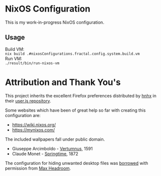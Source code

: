 # NixOS Configuration
This is my work-in-progress NixOS configuration.

## Usage
Build VM:  
`nix build .#nixosConfigurations.fractal.config.system.build.vm`  
Run VM:  
`./result/bin/run-nixos-vm`

# Attribution and Thank You's
This project inherits the excellent Firefox preferences distributed by
[hnhx](https://github.com/hnhx) in their
[user.js repository](https://github.com/hnhx/user.js).

Some websites which have been of great help so far with creating this
configuration are:

- https://wiki.nixos.org/
- https://mynixos.com/

The included wallpapers fall under public domain.

- Giuseppe Arcimboldo -
  [Vertumnus](https://en.wikipedia.org/wiki/Vertumnus_(Arcimboldo)), 1591
- Claude Monet - [Springtime](https://www.wikidata.org/wiki/Q7581196), 1872

The configuration for hiding unwanted desktop files was
[borrowed](https://forge.privatevoid.net/max/config/src/commit/502ed1151a5d71934d84728246300630f4577e1b/modules/desktop/hidden-apps.nix)
with permission
from [Max Headroom](https://github.com/max-privatevoid).

